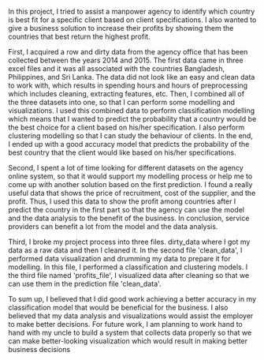 In this project, I tried to assist a manpower agency to identify which country is best fit for a specific client based on client specifications. I also wanted to give a business solution to increase their profits by showing them the countries that best return the highest profit.

First, I acquired a row and dirty data from the agency office that has been collected between the years 2014 and 2015. The first data came in three excel files and it was all associated with the countries Bangladesh, Philippines, and Sri Lanka. The data did not look like an easy and clean data to work with, which results in spending hours and hours of preprocessing which includes cleaning, extracting features, etc. Then, I combined all of the three datasets into one, so that I can perform some modelling and visualizations. I used this combined data to perform classification modelling which means that I wanted to predict the probability that a country would be the best choice for a client based on his/her specification. I also perform clustering modelling so that I can study the behaviour of clients. In the end, I ended up with a good accuracy model that predicts the probability of the best country that the client would like based on his/her specifications.

Second, I spent a lot of time looking for different datasets on the agency online system, so that it would support my modelling process or help me to come up with another solution based on the first prediction. I found a really useful data that shows the price of recruitment, cost of the supplier, and the profit. Thus, I used this data to show the profit among countries after I predict the country in the first part so that the agency can use the model and the data analysis to the benefit of the business. In conclusion, service providers can benefit a lot from the model and the data analysis.

Third, I broke my project process into three files. dirty_data where I got my data as a raw data and then I cleaned it. In the second file 'clean_data', I performed data visualization and drumming my data to prepare it for modelling. In this file, I performed a classification and clustering models. I the third file named 'profits_file', I visualized data after cleaning so that we can use them in the prediction file 'clean_data'.

To sum up, I believed that I did good work achieving a better accuracy in my classification model that would be beneficial for the business. I also believed that my data analysis and visualizations would assist the employer to make better decisions. For future work, I am planning to work hand to hand with my uncle to build a system that collects data properly so that we can make better-looking visualization which would result in making better business decisions   